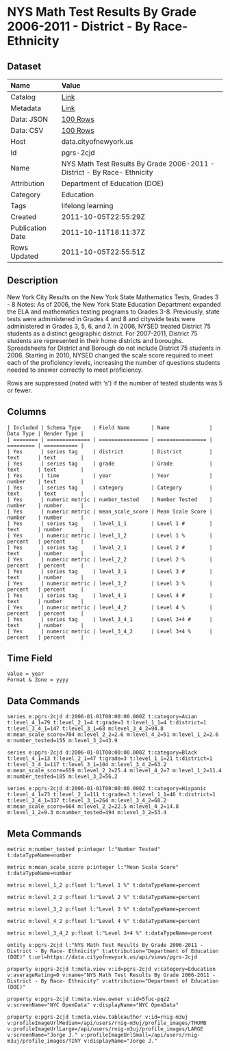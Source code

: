 # NYS Math Test Results By Grade 2006-2011 - District - By Race- Ethnicity

## Dataset

| Name | Value |
| :--- | :---- |
| Catalog | [Link](https://catalog.data.gov/dataset/nys-math-test-results-by-grade-2006-2011-district-by-race-ethnicity-0058b) |
| Metadata | [Link](https://data.cityofnewyork.us/api/views/pgrs-2cjd) |
| Data: JSON | [100 Rows](https://data.cityofnewyork.us/api/views/pgrs-2cjd/rows.json?max_rows=100) |
| Data: CSV | [100 Rows](https://data.cityofnewyork.us/api/views/pgrs-2cjd/rows.csv?max_rows=100) |
| Host | data.cityofnewyork.us |
| Id | pgrs-2cjd |
| Name | NYS Math Test Results By Grade 2006-2011 - District - By Race- Ethnicity |
| Attribution | Department of Education (DOE) |
| Category | Education |
| Tags | lifelong learning |
| Created | 2011-10-05T22:55:29Z |
| Publication Date | 2011-10-11T18:11:37Z |
| Rows Updated | 2011-10-05T22:55:51Z |

## Description

New York City Results on the New York State Mathematics Tests, Grades 3 - 8
Notes:
As of 2006, the New York State Education Department expanded the ELA and mathematics testing programs to Grades 3-8. Previously, state tests were administered in Grades 4 and 8 and citywide tests were administered in Grades 3, 5, 6, and 7.
In 2006, NYSED treated District 75 students as a distinct geographic district. For 2007-2011, District 75 students are represented in their home districts and boroughs. Spreadsheets for District and Borough do not include District 75 students in 2006.
Starting in 2010, NYSED changed the scale score required to meet each of the proficiency levels, increasing the number of questions students needed to answer correctly to meet proficiency.

Rows are suppressed (noted with ‘s’) if the number of tested students was 5 or fewer.

## Columns

```ls
| Included | Schema Type    | Field Name       | Name             | Data Type | Render Type |
| ======== | ============== | ================ | ================ | ========= | =========== |
| Yes      | series tag     | district         | District         | text      | text        |
| Yes      | series tag     | grade            | Grade            | text      | text        |
| Yes      | time           | year             | Year             | number    | text        |
| Yes      | series tag     | category         | Category         | text      | text        |
| Yes      | numeric metric | number_tested    | Number Tested    | number    | number      |
| Yes      | numeric metric | mean_scale_score | Mean Scale Score | number    | number      |
| Yes      | series tag     | level_1_1        | Level 1 #        | text      | number      |
| Yes      | numeric metric | level_1_2        | Level 1 %        | percent   | percent     |
| Yes      | series tag     | level_2_1        | Level 2 #        | text      | number      |
| Yes      | numeric metric | level_2_2        | Level 2 %        | percent   | percent     |
| Yes      | series tag     | level_3_1        | Level 3 #        | text      | number      |
| Yes      | numeric metric | level_3_2        | Level 3 %        | percent   | percent     |
| Yes      | series tag     | level_4_1        | Level 4 #        | text      | number      |
| Yes      | numeric metric | level_4_2        | Level 4 %        | percent   | percent     |
| Yes      | series tag     | level_3_4_1      | Level 3+4 #      | text      | number      |
| Yes      | numeric metric | level_3_4_2      | Level 3+4 %      | percent   | percent     |
```

## Time Field

```ls
Value = year
Format & Zone = yyyy
```

## Data Commands

```ls
series e:pgrs-2cjd d:2006-01-01T00:00:00.000Z t:category=Asian t:level_4_1=79 t:level_2_1=4 t:grade=3 t:level_1_1=4 t:district=1 t:level_3_4_1=147 t:level_3_1=68 m:level_3_4_2=94.8 m:mean_scale_score=704 m:level_2_2=2.6 m:level_4_2=51 m:level_1_2=2.6 m:number_tested=155 m:level_3_2=43.9

series e:pgrs-2cjd d:2006-01-01T00:00:00.000Z t:category=Black t:level_4_1=13 t:level_2_1=47 t:grade=3 t:level_1_1=21 t:district=1 t:level_3_4_1=117 t:level_3_1=104 m:level_3_4_2=63.2 m:mean_scale_score=659 m:level_2_2=25.4 m:level_4_2=7 m:level_1_2=11.4 m:number_tested=185 m:level_3_2=56.2

series e:pgrs-2cjd d:2006-01-01T00:00:00.000Z t:category=Hispanic t:level_4_1=73 t:level_2_1=111 t:grade=3 t:level_1_1=46 t:district=1 t:level_3_4_1=337 t:level_3_1=264 m:level_3_4_2=68.2 m:mean_scale_score=664 m:level_2_2=22.5 m:level_4_2=14.8 m:level_1_2=9.3 m:number_tested=494 m:level_3_2=53.4
```

## Meta Commands

```ls
metric m:number_tested p:integer l:"Number Tested" t:dataTypeName=number

metric m:mean_scale_score p:integer l:"Mean Scale Score" t:dataTypeName=number

metric m:level_1_2 p:float l:"Level 1 %" t:dataTypeName=percent

metric m:level_2_2 p:float l:"Level 2 %" t:dataTypeName=percent

metric m:level_3_2 p:float l:"Level 3 %" t:dataTypeName=percent

metric m:level_4_2 p:float l:"Level 4 %" t:dataTypeName=percent

metric m:level_3_4_2 p:float l:"Level 3+4 %" t:dataTypeName=percent

entity e:pgrs-2cjd l:"NYS Math Test Results By Grade 2006-2011 - District - By Race- Ethnicity" t:attribution="Department of Education (DOE)" t:url=https://data.cityofnewyork.us/api/views/pgrs-2cjd

property e:pgrs-2cjd t:meta.view v:id=pgrs-2cjd v:category=Education v:averageRating=0 v:name="NYS Math Test Results By Grade 2006-2011 - District - By Race- Ethnicity" v:attribution="Department of Education (DOE)"

property e:pgrs-2cjd t:meta.view.owner v:id=5fuc-pqz2 v:screenName="NYC OpenData" v:displayName="NYC OpenData"

property e:pgrs-2cjd t:meta.view.tableauthor v:id=rnig-m3uj v:profileImageUrlMedium=/api/users/rnig-m3uj/profile_images/THUMB v:profileImageUrlLarge=/api/users/rnig-m3uj/profile_images/LARGE v:screenName="Jorge J." v:profileImageUrlSmall=/api/users/rnig-m3uj/profile_images/TINY v:displayName="Jorge J."
```